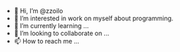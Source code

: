 - 👋 Hi, I’m @zzoilo
- 👀 I’m interested in work on myself about programming.
- 🌱 I’m currently learning ...
- 💞️ I’m looking to collaborate on ...
- 📫 How to reach me ...

<!---
zzoilo/zzoilo is a ✨ special ✨ repository because its `README.md` (this file) appears on your GitHub profile.
You can click the Preview link to take a look at your changes.
--->
